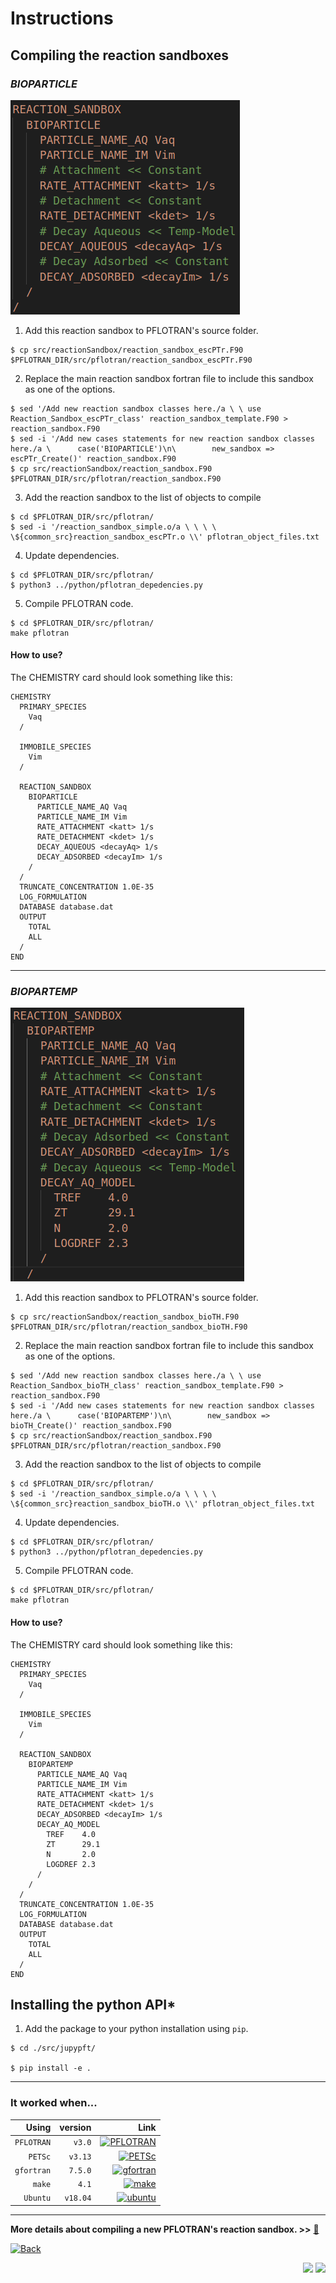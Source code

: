 <link rel="shortcut icon" type="image/x-icon" href="./images/favicon.png">

# Instructions

## Compiling the reaction sandboxes 

### *BIOPARTICLE*

[![CARD](./images/bioparticle_struc.png)](https://www.pflotran.org/)

1. Add this reaction sandbox to PFLOTRAN's source folder.
```
$ cp src/reactionSandbox/reaction_sandbox_escPTr.F90  $PFLOTRAN_DIR/src/pflotran/reaction_sandbox_escPTr.F90
```
2. Replace the main reaction sandbox fortran file to include this sandbox as one of the options.
```
$ sed '/Add new reaction sandbox classes here./a \ \ use Reaction_Sandbox_escPTr_class' reaction_sandbox_template.F90 > reaction_sandbox.F90
$ sed -i '/Add new cases statements for new reaction sandbox classes here./a \      case('BIOPARTICLE')\n\        new_sandbox => escPTr_Create()' reaction_sandbox.F90
$ cp src/reactionSandbox/reaction_sandbox.F90  $PFLOTRAN_DIR/src/pflotran/reaction_sandbox.F90
```
3. Add the reaction sandbox to the list of objects to compile
```
$ cd $PFLOTRAN_DIR/src/pflotran/
$ sed -i '/reaction_sandbox_simple.o/a \ \ \ \ \${common_src}reaction_sandbox_escPTr.o \\' pflotran_object_files.txt
```
4. Update dependencies.
```
$ cd $PFLOTRAN_DIR/src/pflotran/
$ python3 ../python/pflotran_depedencies.py
```
5. Compile PFLOTRAN code.
```
$ cd $PFLOTRAN_DIR/src/pflotran/
make pflotran
```

#### **How to use?**

The CHEMISTRY card should look something like this:

```
CHEMISTRY
  PRIMARY_SPECIES
    Vaq
  /
  
  IMMOBILE_SPECIES
    Vim
  /

  REACTION_SANDBOX
    BIOPARTICLE
      PARTICLE_NAME_AQ Vaq
      PARTICLE_NAME_IM Vim
      RATE_ATTACHMENT <katt> 1/s
      RATE_DETACHMENT <kdet> 1/s
      DECAY_AQUEOUS <decayAq> 1/s
      DECAY_ADSORBED <decayIm> 1/s
    /
  /
  TRUNCATE_CONCENTRATION 1.0E-35
  LOG_FORMULATION
  DATABASE database.dat
  OUTPUT
    TOTAL
    ALL
  /
END
```
___________

### *BIOPARTEMP*

[![CARD](./images/biopartemp_struc.png)](https://www.pflotran.org/)

1. Add this reaction sandbox to PFLOTRAN's source folder.
```
$ cp src/reactionSandbox/reaction_sandbox_bioTH.F90  $PFLOTRAN_DIR/src/pflotran/reaction_sandbox_bioTH.F90
```
2. Replace the main reaction sandbox fortran file to include this sandbox as one of the options.
```
$ sed '/Add new reaction sandbox classes here./a \ \ use Reaction_Sandbox_bioTH_class' reaction_sandbox_template.F90 > reaction_sandbox.F90
$ sed -i '/Add new cases statements for new reaction sandbox classes here./a \      case('BIOPARTEMP')\n\        new_sandbox => bioTH_Create()' reaction_sandbox.F90
$ cp src/reactionSandbox/reaction_sandbox.F90  $PFLOTRAN_DIR/src/pflotran/reaction_sandbox.F90
```
3. Add the reaction sandbox to the list of objects to compile
```
$ cd $PFLOTRAN_DIR/src/pflotran/
$ sed -i '/reaction_sandbox_simple.o/a \ \ \ \ \${common_src}reaction_sandbox_bioTH.o \\' pflotran_object_files.txt
```
4. Update dependencies.
```
$ cd $PFLOTRAN_DIR/src/pflotran/
$ python3 ../python/pflotran_depedencies.py
```
5. Compile PFLOTRAN code.
```
$ cd $PFLOTRAN_DIR/src/pflotran/
make pflotran
```

#### **How to use?**

The CHEMISTRY card should look something like this:

```
CHEMISTRY
  PRIMARY_SPECIES
    Vaq
  /
  
  IMMOBILE_SPECIES
    Vim
  /

  REACTION_SANDBOX
    BIOPARTEMP
      PARTICLE_NAME_AQ Vaq
      PARTICLE_NAME_IM Vim
      RATE_ATTACHMENT <katt> 1/s
      RATE_DETACHMENT <kdet> 1/s
      DECAY_ADSORBED <decayIm> 1/s
      DECAY_AQ_MODEL
        TREF    4.0
        ZT      29.1
        N       2.0
        LOGDREF 2.3
      /
    /
  /
  TRUNCATE_CONCENTRATION 1.0E-35
  LOG_FORMULATION
  DATABASE database.dat
  OUTPUT
    TOTAL
    ALL
  /
END
```

## Installing the python API*

1. Add the package to your python installation using `pip`.
```
$ cd ./src/jupypft/

$ pip install -e .
```


***

### It worked when...

|Using|version|Link|
|--:|--:|--:|
|`PFLOTRAN`|`v3.0`|[![PFLOTRAN](https://img.shields.io/badge/&#x1f4a7;-PFLOTRAN-blue?style=flat)](https://www.pflotran.org/)|
|`PETSc`|`v3.13`|[![PETSc](https://img.shields.io/badge/&#129518;-PETSc-blue?style=flat)](https://www.mcs.anl.gov/petsc/)|
|`gfortran`|`7.5.0`|[![gfortran](https://img.shields.io/badge/-GNU%20Fortran-A42E2B?style=flat&logo=GNU)](https://gcc.gnu.org/fortran/)|
|`make`|`4.1`|[![make](https://img.shields.io/badge/-GNU%20Make-A42E2B?style=flat&logo=GNU)](https://www.gnu.org/software/make/)|
|`Ubuntu`|`v18.04`|[![ubuntu](https://img.shields.io/badge/-Ubuntu-black?style=flat&logo=ubuntu)](https://ubuntu.com/)|

***

**More details about compiling a new PFLOTRAN's reaction sandbox. >>** [&#128279;](https://bitbucket.org/pflotran/pflotran/wiki/Documentation/ReactionSandbox)

<a href="https://edsaac.github.io/bioparticle/">
	<img alt="Back" src="https://img.shields.io/badge/&#11013;-Go back-purple?style=for-the-badge">
</a>

<p align="right">
    <img src="https://img.shields.io/badge/Works on-my machine-purple?style=for-the-badge">
    <img src="https://img.shields.io/badge/-&#127802;-purple?style=for-the-badge">
</p>